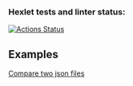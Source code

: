 ### Hexlet tests and linter status:
[![Actions Status](https://github.com/WoorNir/php-project-48/actions/workflows/hexlet-check.yml/badge.svg)](https://github.com/WoorNir/php-project-48/actions)

## Examples
[Compare two json files](https://asciinema.org/a/CFi70jHmNYs3ndroQe7d1D4SJ)

